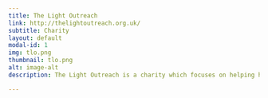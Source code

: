 ```yaml
---
title: The Light Outreach
link: http://thelightoutreach.org.uk/
subtitle: Charity
layout: default
modal-id: 1
img: tlo.png
thumbnail: tlo.png
alt: image-alt
description: The Light Outreach is a charity which focuses on helping homeless people both in the UK and Ghana and also have a children's home in Ghana

---
```

